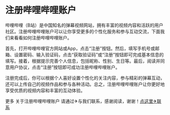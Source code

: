 # 注册哔哩哔哩账户

哔哩哔哩（B站）是中国知名的弹幕视频网站，拥有丰富的视频内容和活跃的用户社区。注册哔哩哔哩账户可以让你享受更多的个性化服务和参与互动交流，下面我们来看看如何注册哔哩哔哩账户。

首先，打开哔哩哔哩官方网站或App，点击“注册”按钮。然后，填写手机号或邮箱、设置密码、输入验证码，点击“获取验证码”或“注册”按钮即可完成基本信息的填写。接着，根据提示完善个人信息，包括昵称、性别、生日等。最后，阅读并同意用户协议，点击“注册”按钮即可成功注册哔哩哔哩账户。

注册完成后，你可以根据个人喜好设置个性化的关注内容，参与精彩的弹幕互动，还可以上传自己的视频作品和参与各种活动。总之，注册哔哩哔哩账户让你更好地享受优质的视频内容和丰富的互动体验。

更多 关于注册哔哩哔哩账户 请通过✈与我们联系，感谢阅读，谢谢！[点这里✈联系](https://gg.k02.cc)